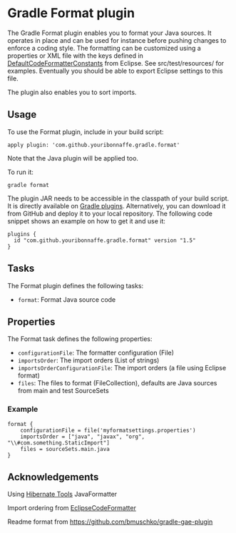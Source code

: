 # Gradle Format plugin #

The Gradle Format plugin enables you to format your Java sources. It operates in place and can be used for instance
before pushing changes to enforce a coding style. The formatting can be customized using a properties or XML file with
the keys defined in [DefaultCodeFormatterConstants](http://help.eclipse.org/indigo/index.jsp?topic=%2Forg.eclipse.jdt.doc.isv%2Freference%2Fapi%2Forg%2Feclipse%2Fjdt%2Fcore%2Fformatter%2FDefaultCodeFormatterConstants.html)
 from Eclipse. See src/test/resources/ for examples.
 Eventually you should be able to export Eclipse settings to this file.

The plugin also enables you to sort imports.

## Usage

To use the Format plugin, include in your build script:

    apply plugin: 'com.github.youribonnaffe.gradle.format'

Note that the Java plugin will be applied too.

To run it:

    gradle format

The plugin JAR needs to be accessible in the classpath of your build script. It is directly available on
[Gradle plugins](https://plugins.gradle.org/).
Alternatively, you can download it from GitHub and deploy it to your local repository. The following code snippet shows an
example on how to get it and use it:

    plugins {
      id "com.github.youribonnaffe.gradle.format" version "1.5"
    }

## Tasks

The Format plugin defines the following tasks:

* `format`: Format Java source code

## Properties

The Format task defines the following properties:

* `configurationFile`: The formatter configuration (File)
* `importsOrder`: The import orders (List of strings)
* `importsOrderConfigurationFile`: The import orders (a file using Eclipse format)
* `files`: The files to format (FileCollection), defaults are Java sources from main and test SourceSets

### Example

    format {
        configurationFile = file('myformatsettings.properties')
        importsOrder = ["java", "javax", "org", "\\#com.something.StaticImport"]
        files = sourceSets.main.java
    }
## Acknowledgements

Using [Hibernate Tools](http://hibernate.org/tools/) JavaFormatter

Import ordering from [EclipseCodeFormatter](https://github.com/krasa/EclipseCodeFormatter)

Readme format from https://github.com/bmuschko/gradle-gae-plugin
